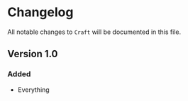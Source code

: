 # Changelog

All notable changes to `Craft` will be documented in this file.

## Version 1.0

### Added
- Everything
